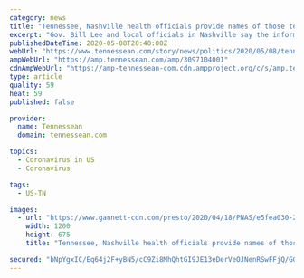 ```yaml
---
category: news
title: "Tennessee, Nashville health officials provide names of those testing positive for coronavirus to police"
excerpt: "Gov. Bill Lee and local officials in Nashville say the information is provided to help protect the lives of law enforcement."
publishedDateTime: 2020-05-08T20:40:00Z
webUrl: "https://www.tennessean.com/story/news/politics/2020/05/08/tennessee-nashville-health-officials-provide-names-those-testing-positive-coronavirus-law-enforcemen/3097104001/"
ampWebUrl: "https://amp.tennessean.com/amp/3097104001"
cdnAmpWebUrl: "https://amp-tennessean-com.cdn.ampproject.org/c/s/amp.tennessean.com/amp/3097104001"
type: article
quality: 59
heat: 59
published: false

provider:
  name: Tennessean
  domain: tennessean.com

topics:
  - Coronavirus in US
  - Coronavirus

tags:
  - US-TN

images:
  - url: "https://www.gannett-cdn.com/presto/2020/04/18/PNAS/e5fea030-24d5-4d10-a257-2370019c6d52-SEM_6955.JPG?auto=webp&crop=3722,2094,x935,y37&format=pjpg&width=1200"
    width: 1200
    height: 675
    title: "Tennessee, Nashville health officials provide names of those testing positive for coronavirus to police"

secured: "bNpYgxIC/Eq64j2F+yBN5/cC9Zi8MhQhtGI9JE13eDerVeOJNenRSwFFjQ/GGWFEzoptweW5AWpuUWnPmyf61WdEdtowVJxQTzqhrHPx+7TSM0qN1Brt7tXBhNmKvD2WiHK2yeOom2c4HA27TRiJLsWRxQraug1A7c1qjUF+ii+j9LI2LJA0o5O3HCaGSFP+bc+KVePRAOEwnvBlLPKZtxJCVnM7lBL9duEcOC+g18BmWgiFHz2ZVuBxM/d+GBSiqvAWCKRr9h0XyMTyOhK4GGBYM9aiRT5IOcyJkbclmzf/SchUdkaMv+TqX3JZnnAjEUQZfHobeTGIQMpHe3bdIsF3UTiFtgMF+wKt/FIWfC6FbllzEJqzXwHlqHtQ5FBAyAKv7it0TXwbwvsqJyo8NRnmnQPuJhts6M2FODI2YkgoV1wFZKshxuaW1sfywn1Gegck8v9dEM+udlFAxHFLlCQ0RttpDl0teRW5e3xWY0E=;ZuOwNB/eh2ZZ3grdnX/ZGQ=="
---
```


